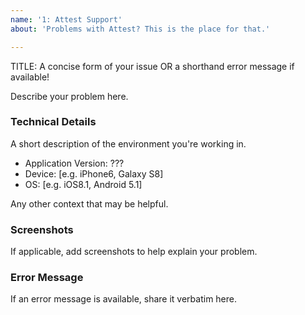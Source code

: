 ```yaml
---
name: '1: Attest Support'
about: 'Problems with Attest? This is the place for that.'

---
```


TITLE: A concise form of your issue OR a shorthand error message if available!

Describe your problem here.

### Technical Details

A short description of the environment you're working in.
 - Application Version: ???
 - Device: [e.g. iPhone6, Galaxy S8]
 - OS: [e.g. iOS8.1, Android 5.1]

Any other context that may be helpful.

### Screenshots
If applicable, add screenshots to help explain your problem.

### Error Message
If an error message is available, share it verbatim here.
